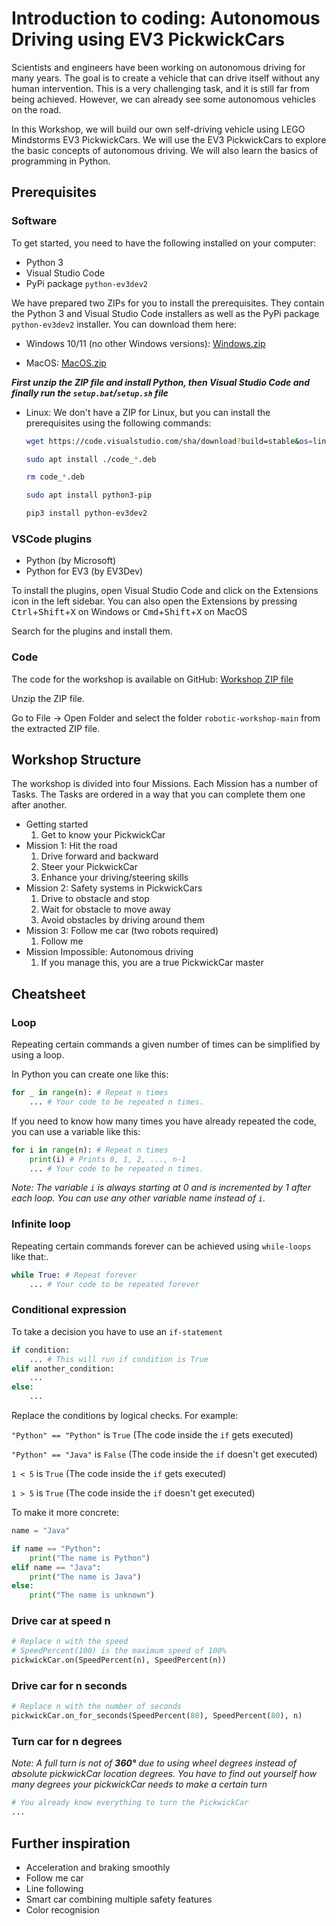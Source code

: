 # Introduction to coding: Autonomous Driving using EV3 PickwickCars

Scientists and engineers have been working on autonomous driving for many years. The goal is to create a vehicle that can drive itself without any human intervention. This is a very challenging task, and it is still far from being achieved. However, we can already see some autonomous vehicles on the road.

In this Workshop, we will build our own self-driving vehicle using LEGO Mindstorms EV3 PickwickCars. We will use the EV3 PickwickCars to explore the basic concepts of autonomous driving. We will also learn the basics of programming in Python.

## Prerequisites

### Software

To get started, you need to have the following installed on your computer:

- Python 3
- Visual Studio Code
- PyPi package `python-ev3dev2`

We have prepared two ZIPs for you to install the prerequisites. They contain the Python 3 and Visual Studio Code installers as well as the PyPi package `python-ev3dev2` installer. You can download them here:

- Windows 10/11 (no other Windows versions): [Windows.zip](https://1drv.ms/u/s!AhoY8RtQx3DkunblHTcVyRmPZrEw?e=CTvI0U)

- MacOS: [MacOS.zip](https://1drv.ms/u/s!AhoY8RtQx3DkuneUDmsVfhwT6bC1?e=kYrBzT)

*__First unzip the ZIP file and install Python, then Visual Studio Code and finally run the `setup.bat`/`setup.sh` file__*

- Linux: We don't have a ZIP for Linux, but you can install the prerequisites using the following commands:

    ```bash
    wget https://code.visualstudio.com/sha/download?build=stable&os=linux-deb-x64

    sudo apt install ./code_*.deb

    rm code_*.deb

    sudo apt install python3-pip

    pip3 install python-ev3dev2
    ```

### VSCode plugins

- Python (by Microsoft)
- Python for EV3 (by EV3Dev)

To install the plugins, open Visual Studio Code and click on the Extensions icon in the left sidebar. You can also open the Extensions by pressing <kbd>Ctrl</kbd>+<kbd>Shift</kbd>+<kbd>X</kbd> on Windows or <kbd>Cmd</kbd>+<kbd>Shift</kbd>+<kbd>X</kbd> on MacOS

Search for the plugins and install them.

### Code

The code for the workshop is available on GitHub: [Workshop ZIP file](https://github.com/PickwickSoft/robotic-workshop/archive/refs/heads/main.zip)

Unzip the ZIP file.

Go to File -> Open Folder and select the folder `robotic-workshop-main` from the extracted ZIP file.

## Workshop Structure

The workshop is divided into four Missions. Each Mission has a number of Tasks. The Tasks are ordered in a way that you can complete them one after another.

- Getting started
  1. Get to know your PickwickCar
- Mission 1: Hit the road
    1. Drive forward and backward
    2. Steer your PickwickCar
    3. Enhance your driving/steering skills
- Mission 2: Safety systems in PickwickCars
    1. Drive to obstacle and stop
    2. Wait for obstacle to move away
    3. Avoid obstacles by driving around them
- Mission 3: Follow me car (two robots required)
    1. Follow me
- Mission Impossible: Autonomous driving
    1. If you manage this, you are a true PickwickCar master

## Cheatsheet

### Loop

Repeating certain commands a given number of times can be simplified by using a loop.

In Python you can create one like this:

```python
for _ in range(n): # Repeat n times
    ... # Your code to be repeated n times.
```

If you need to know how many times you have already repeated the code, you can use a variable like this:

```python
for i in range(n): # Repeat n times
    print(i) # Prints 0, 1, 2, ..., n-1
    ... # Your code to be repeated n times.
```

*Note: The variable `i` is always starting at 0 and is incremented by 1 after each loop. You can use any other variable name instead of `i`.*

### Infinite loop

Repeating certain commands forever can be achieved using `while-loops` like that:.

```python
while True: # Repeat forever
    ... # Your code to be repeated forever
```

### Conditional expression

To take a decision you have to use an `if-statement`

```python
if condition:
    ... # This will run if condition is True
elif another_condition:
    ...
else:
    ...
```

Replace the conditions by logical checks. For example:

`"Python" == "Python"` is `True` (The code inside the `if` gets executed)

`"Python" == "Java"` is `False` (The code inside the `if` doesn't get executed)

`1 < 5` is `True` (The code inside the `if` gets executed)

`1 > 5` is `True` (The code inside the `if` doesn't get executed)

To make it more concrete:

```python
name = "Java"

if name == "Python":
    print("The name is Python")
elif name == "Java":
    print("The name is Java")
else:
    print("The name is unknown")
```

### Drive car at speed n

```python
# Replace n with the speed
# SpeedPercent(100) is the maximum speed of 100%
pickwickCar.on(SpeedPercent(n), SpeedPercent(n)) 
```

### Drive car for n seconds

```python
# Replace n with the number of seconds
pickwickCar.on_for_seconds(SpeedPercent(80), SpeedPercent(80), n)
```

### Turn car for n degrees

*Note: A full turn is not of __360°__ due to using wheel degrees instead of absolute pickwickCar location degrees. You have to find out yourself how many degrees your pickwickCar needs to make a certain turn*

```python
# You already know everything to turn the PickwickCar
...
```

## Further inspiration

- Acceleration and braking smoothly
- Follow me car
- Line following
- Smart car combining multiple safety features
- Color recognision
